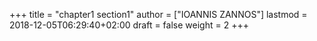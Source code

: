 +++
title = "chapter1 section1"
author = ["IOANNIS ZANNOS"]
lastmod = 2018-12-05T06:29:40+02:00
draft = false
weight = 2
+++
